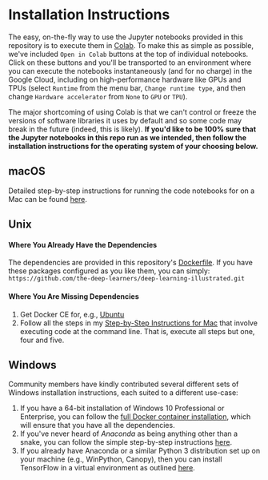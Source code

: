 # Installation Instructions

The easy, on-the-fly way to use the Jupyter notebooks provided in this repository is to execute them in [Colab](https://colab.research.google.com/notebooks/welcome.ipynb). 
To make this as simple as possible, we've included `Open in Colab` buttons at the top of individual notebooks. 
Click on these buttons and you'll be transported to an environment where you can execute the notebooks instantaneously (and for no charge) in the Google Cloud, including on high-performance hardware like GPUs and TPUs (select `Runtime` from the menu bar, `Change runtime type`, and then change `Hardware accelerator` from `None` to `GPU` or `TPU`).

The major shortcoming of using Colab is that we can't control or freeze the versions of software libraries it uses by default and so some code may break in the future (indeed, this is likely).
**If you'd like to be 100% sure that the Jupyter notebooks in this repo run as we intended, then follow the installation instructions for the operating system of your choosing below.**


## macOS

Detailed step-by-step instructions for running the code notebooks for on a Mac can be found [here](https://github.com/the-deep-learners/deep-learning-illustrated/blob/master/installation/step_by_step_MacOSX_install.md).


## Unix

#### Where You Already Have the Dependencies

The dependencies are provided in this repository's [Dockerfile](https://github.com/the-deep-learners/deep-learning-illustrated/blob/master/Dockerfile). If you have these packages configured as you like them, you can simply:
`https://github.com/the-deep-learners/deep-learning-illustrated.git`

#### Where You Are Missing Dependencies

1. Get Docker CE for, e.g., [Ubuntu](https://docs.docker.com/engine/installation/linux/docker-ce/ubuntu/)
2. Follow all the steps in my [Step-by-Step Instructions for Mac](https://github.com/the-deep-learners/deep-learning-illustrated/blob/master/installation/step_by_step_MacOSX_install.md) that involve executing code at the command line. That is, execute all steps but one, four and five. 

## Windows

Community members have kindly contributed several different sets of Windows installation instructions, each suited to a different use-case: 

1. If you have a 64-bit installation of Windows 10 Professional or Enterprise, you can follow the [full Docker container installation](https://github.com/the-deep-learners/deep-learning-illustrated/blob/master/installation/step_by_step_Windows_Docker_install.md), which will ensure that you have all the dependencies. 
2. If you've never heard of *Anaconda* as being anything other than a snake, you can follow the simple step-by-step instructions [here](https://github.com/the-deep-learners/deep-learning-illustrated/blob/master/installation/simple_Windows_Anaconda_install.md). 
3. If you already have Anaconda or a similar Python 3 distribution set up on your machine (e.g., WinPython, Canopy), then you can install TensorFlow in a virtual environment as outlined [here](https://github.com/the-deep-learners/deep-learning-illustrated/blob/master/installation/conda_TensorFlow_install.md).


